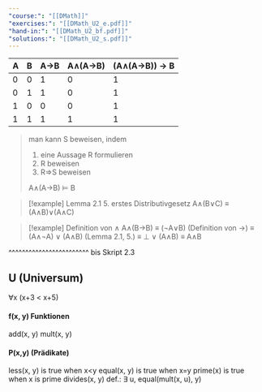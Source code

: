 ```yaml
---
"course:": "[[DMath]]"
"exercises:": "[[DMath_U2_e.pdf]]"
"hand-in:": "[[DMath_U2_bf.pdf]]"
"solutions:": "[[DMath_U2_s.pdf]]"
---
```

| A | B | A$\rightarrow$B | A$\wedge$(A$\rightarrow$B) | (A$\wedge$(A$\rightarrow$B)) $\rightarrow$ B |
|---|---|-----------------|----------------------------|---|
| 0 | 0 | 1               | 0                          | 1 |
| 0 | 1 | 1               | 0                          | 1 |
| 1 | 0 | 0               | 0                          | 1 |
| 1 | 1 | 1               | 1                          | 1 |

>man kann S beweisen, indem
>	1. eine Aussage R formulieren
>	2. R beweisen
>	3. R$\Rightarrow$S beweisen
>
>A$\wedge$(A$\rightarrow$B) $\models$ B

> [!example] Lemma 2.1
> 5. erstes Distributivgesetz
> A$\wedge$(B$\vee$C) $\equiv$ (A$\wedge$B)$\vee$(A$\wedge$C)

>[!example] Definition von $\wedge$
>A$\wedge$(B$\rightarrow$B) $\equiv$ ($\neg$A$\vee$B) (Definition von $\rightarrow$)
>$\equiv$ (A$\wedge$$\neg$A) $\vee$ (A$\wedge$B) (Lemma 2.1, 5.)
>$\equiv$ $\perp$ $\vee$ (A$\wedge$B)
>$\equiv$ A$\wedge$B


^^^^^^^^^^^^^^^^^^^^^^^^
bis Skript 2.3




## U (Universum)

$\forall$x (x+3 < x+5)
#### f(x, y) Funktionen
add(x, y)
mult(x, y)

#### P(x,y) (Prädikate)
less(x, y) is true when x\<y
equal(x, y) is true when x=y
prime(x) is true when x is prime
divides(x, y) def.: $\exists$ u, equal(mult(x, u), y)
